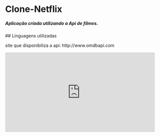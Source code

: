 # Clone-Netflix

<h5>Aplicação criada utilizando a Api de filmes.</h5>
## Linguagens utilizadas
<p>site que disponibiliza a api: http://www.omdbapi.com </p>

<iframe src="https://giphy.com/embed/UDHUAyGEFt4PW960MJ" width="480" height="256" frameBorder="0" class="giphy-embed" allowFullScreen></iframe>
